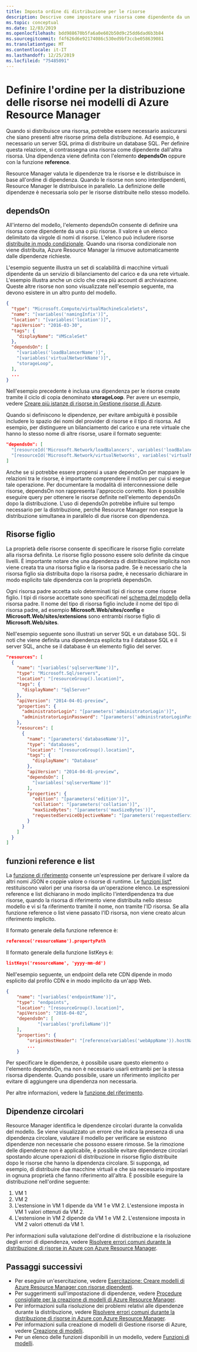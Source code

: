 ```yaml
---
title: Imposta ordine di distribuzione per le risorse
description: Descrive come impostare una risorsa come dipendente da un'altra risorsa durante la distribuzione per garantire che le risorse vengano distribuite nell'ordine corretto.
ms.topic: conceptual
ms.date: 12/03/2019
ms.openlocfilehash: bdd988670b5fa6a0e602b50d9c25dd6dad6b3b84
ms.sourcegitcommit: f4f626d6e92174086c530ed9bf3ccbe058639081
ms.translationtype: MT
ms.contentlocale: it-IT
ms.lasthandoff: 12/25/2019
ms.locfileid: "75485091"
---
```

# <a name="define-the-order-for-deploying-resources-in-azure-resource-manager-templates"></a>Definire l'ordine per la distribuzione delle risorse nei modelli di Azure Resource Manager

Quando si distribuisce una risorsa, potrebbe essere necessario assicurarsi che siano presenti altre risorse prima della distribuzione. Ad esempio, è necessario un server SQL prima di distribuire un database SQL. Per definire questa relazione, si contrassegna una risorsa come dipendente dall'altra risorsa. Una dipendenza viene definita con l'elemento **dependsOn** oppure con la funzione **reference**.

Resource Manager valuta le dipendenze tra le risorse e le distribuisce in base all'ordine di dipendenza. Quando le risorse non sono interdipendenti, Resource Manager le distribuisce in parallelo. La definizione delle dipendenze è necessaria solo per le risorse distribuite nello stesso modello.

## <a name="dependson"></a>dependsOn

All'interno del modello, l'elemento dependsOn consente di definire una risorsa come dipendente da una o più risorse. Il valore è un elenco delimitato da virgole di nomi di risorse. L'elenco può includere risorse [distribuite in modo condizionale](conditional-resource-deployment.md). Quando una risorsa condizionale non viene distribuita, Azure Resource Manager la rimuove automaticamente dalle dipendenze richieste.

L'esempio seguente illustra un set di scalabilità di macchine virtuali dipendente da un servizio di bilanciamento del carico e da una rete virtuale. L'esempio illustra anche un ciclo che crea più account di archiviazione. Queste altre risorse non sono visualizzate nell'esempio seguente, ma devono esistere in un altro punto del modello.

```json
{
  "type": "Microsoft.Compute/virtualMachineScaleSets",
  "name": "[variables('namingInfix')]",
  "location": "[variables('location')]",
  "apiVersion": "2016-03-30",
  "tags": {
    "displayName": "VMScaleSet"
  },
  "dependsOn": [
    "[variables('loadBalancerName')]",
    "[variables('virtualNetworkName')]",
    "storageLoop",
  ],
  ...
}
```

Nell'esempio precedente è inclusa una dipendenza per le risorse create tramite il ciclo di copia denominato **storageLoop**. Per avere un esempio, vedere [Creare più istanze di risorse in Gestione risorse di Azure](create-multiple-instances.md).

Quando si definiscono le dipendenze, per evitare ambiguità è possibile includere lo spazio dei nomi del provider di risorse e il tipo di risorsa. Ad esempio, per distinguere un bilanciamento del carico e una rete virtuale che hanno lo stesso nome di altre risorse, usare il formato seguente:

```json
"dependsOn": [
  "[resourceId('Microsoft.Network/loadBalancers', variables('loadBalancerName'))]",
  "[resourceId('Microsoft.Network/virtualNetworks', variables('virtualNetworkName'))]"
]
```

Anche se si potrebbe essere propensi a usare dependsOn per mappare le relazioni tra le risorse, è importante comprendere il motivo per cui si esegue tale operazione. Per documentare la modalità di interconnessione delle risorse, dependsOn non rappresenta l'approccio corretto. Non è possibile eseguire query per ottenere le risorse definite nell'elemento dependsOn dopo la distribuzione. L'uso di dependsOn potrebbe influire sul tempo necessario per la distribuzione, perché Resource Manager non esegue la distribuzione simultanea in parallelo di due risorse con dipendenza.

## <a name="child-resources"></a>Risorse figlio

La proprietà delle risorse consente di specificare le risorse figlio correlate alla risorsa definita. Le risorse figlio possono essere solo definite da cinque livelli. È importante notare che una dipendenza di distribuzione implicita non viene creata tra una risorsa figlio e la risorsa padre. Se è necessario che la risorsa figlio sia distribuita dopo la risorsa padre, è necessario dichiarare in modo esplicito tale dipendenza con la proprietà dependsOn.

Ogni risorsa padre accetta solo determinati tipi di risorse come risorse figlio. I tipi di risorse accettate sono specificati nel [schema del modello](https://github.com/Azure/azure-resource-manager-schemas) della risorsa padre. Il nome del tipo di risorsa figlio include il nome del tipo di risorsa padre, ad esempio **Microsoft.Web/sites/config** e **Microsoft.Web/sites/extensions** sono entrambi risorse figlio di **Microsoft.Web/sites**.

Nell'esempio seguente sono illustrati un server SQL e un database SQL. Si noti che viene definita una dipendenza esplicita tra il database SQL e il server SQL, anche se il database è un elemento figlio del server.

```json
"resources": [
  {
    "name": "[variables('sqlserverName')]",
    "type": "Microsoft.Sql/servers",
    "location": "[resourceGroup().location]",
    "tags": {
      "displayName": "SqlServer"
    },
    "apiVersion": "2014-04-01-preview",
    "properties": {
      "administratorLogin": "[parameters('administratorLogin')]",
      "administratorLoginPassword": "[parameters('administratorLoginPassword')]"
    },
    "resources": [
      {
        "name": "[parameters('databaseName')]",
        "type": "databases",
        "location": "[resourceGroup().location]",
        "tags": {
          "displayName": "Database"
        },
        "apiVersion": "2014-04-01-preview",
        "dependsOn": [
          "[variables('sqlserverName')]"
        ],
        "properties": {
          "edition": "[parameters('edition')]",
          "collation": "[parameters('collation')]",
          "maxSizeBytes": "[parameters('maxSizeBytes')]",
          "requestedServiceObjectiveName": "[parameters('requestedServiceObjectiveName')]"
        }
      }
    ]
  }
]
```

## <a name="reference-and-list-functions"></a>funzioni reference e list

La [funzione di riferimento](template-functions-resource.md#reference) consente un'espressione per derivare il valore da altri nomi JSON e coppie valore o risorse di runtime. Le [funzioni list*](template-functions-resource.md#list) restituiscono valori per una risorsa da un'operazione elenco.  Le espressioni reference e list dichiarano in modo implicito l'interdipendenza tra due risorse, quando la risorsa di riferimento viene distribuita nello stesso modello e vi si fa riferimento tramite il nome, non tramite l'ID risorsa. Se alla funzione reference o list viene passato l'ID risorsa, non viene creato alcun riferimento implicito.

Il formato generale della funzione reference è:

```json
reference('resourceName').propertyPath
```

Il formato generale della funzione listKeys è:

```json
listKeys('resourceName', 'yyyy-mm-dd')
```

Nell'esempio seguente, un endpoint della rete CDN dipende in modo esplicito dal profilo CDN e in modo implicito da un'app Web.

```json
{
    "name": "[variables('endpointName')]",
    "type": "endpoints",
    "location": "[resourceGroup().location]",
    "apiVersion": "2016-04-02",
    "dependsOn": [
            "[variables('profileName')]"
    ],
    "properties": {
        "originHostHeader": "[reference(variables('webAppName')).hostNames[0]]",
        ...
    }
```

Per specificare le dipendenze, è possibile usare questo elemento o l'elemento dependsOn, ma non è necessario usarli entrambi per la stessa risorsa dipendente. Quando possibile, usare un riferimento implicito per evitare di aggiungere una dipendenza non necessaria.

Per altre informazioni, vedere la [funzione del riferimento](template-functions-resource.md#reference).

## <a name="circular-dependencies"></a>Dipendenze circolari

Resource Manager identifica le dipendenze circolari durante la convalida del modello. Se viene visualizzato un errore che indica la presenza di una dipendenza circolare, valutare il modello per verificare se esistono dipendenze non necessarie che possono essere rimosse. Se la rimozione delle dipendenze non è applicabile, è possibile evitare dipendenze circolari spostando alcune operazioni di distribuzione in risorse figlio distribuite dopo le risorse che hanno la dipendenza circolare. Si supponga, ad esempio, di distribuire due macchine virtuali e che sia necessario impostare in ognuna proprietà che fanno riferimento all'altra. È possibile eseguire la distribuzione nell'ordine seguente:

1. VM 1
2. VM 2
3. L'estensione in VM 1 dipende da VM 1 e VM 2. L'estensione imposta in VM 1 valori ottenuti da VM 2.
4. L'estensione in VM 2 dipende da VM 1 e VM 2. L'estensione imposta in VM 2 valori ottenuti da VM 1.

Per informazioni sulla valutazione dell'ordine di distribuzione e la risoluzione degli errori di dipendenza, vedere [Risolvere errori comuni durante la distribuzione di risorse in Azure con Azure Resource Manager](common-deployment-errors.md).

## <a name="next-steps"></a>Passaggi successivi

* Per eseguire un'esercitazione, vedere [Esercitazione: Creare modelli di Azure Resource Manager con risorse dipendenti](template-tutorial-create-templates-with-dependent-resources.md).
* Per suggerimenti sull'impostazione di dipendenze, vedere [Procedure consigliate per la creazione di modelli di Azure Resource Manager](template-best-practices.md).
* Per informazioni sulla risoluzione dei problemi relativi alle dipendenze durante la distribuzione, vedere [Risolvere errori comuni durante la distribuzione di risorse in Azure con Azure Resource Manager](common-deployment-errors.md).
* Per informazioni sulla creazione di modelli di Gestione risorse di Azure, vedere [Creazione di modelli](template-syntax.md). 
* Per un elenco delle funzioni disponibili in un modello, vedere [Funzioni di modelli](template-functions.md).

